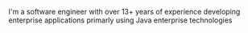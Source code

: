 I'm a software engineer with over 13+ years of experience developing enterprise applications primarly using Java enterprise technologies

